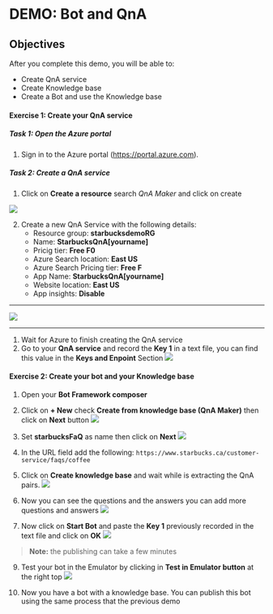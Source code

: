 # DEMO: Bot and QnA

## Objectives

After you complete this demo, you will be able to:
- Create QnA service
- Create Knowledge base
- Create a Bot and use the Knowledge base

#### Exercise 1: Create your QnA service

##### Task 1: Open the Azure portal

1.  Sign in to the Azure portal (<https://portal.azure.com>).

##### Task 2: Create a QnA service

1. Click on **Create a resource** search *QnA Maker* and click on create

![](images/1.jpg)

2. Create a new QnA Service with the following details:
   - Resource group: **starbucksdemoRG**
   - Name: **StarbucksQnA[yourname]**
   - Pricig tier: **Free F0**
   - Azure Search location: **East US**
   - Azure Search Pricing tier: **Free F**
   - App Name: **StarbucksQnA[yourname]**
   - Website location: **East US**
   - App insights: **Disable**

---

![](images/2.jpg)

---

1. Wait for Azure to finish creating the QnA service
2. Go to your **QnA service** and record the **Key 1** in a text file, you can find this value in the **Keys and Enpoint** Section
    ![](images/3.jpg)

#### Exercise 2: Create your bot and your Knowledge base

1. Open your **Bot Framework composer**
2. Click on **+ New** check **Create from knowledge base (QnA Maker)** then click on **Next** button
   ![](images/4.jpg)

4. Set **starbucksFaQ** as name then click on **Next**
    ![](images/5.jpg)

5. In the URL field add the following:
   ``https://www.starbucks.ca/customer-service/faqs/coffee``
6. Click on **Create knowledge base** and wait while is extracting the QnA pairs.
    ![](images/6.jpg)

7. Now you can see the questions and the answers you can add more questions and answers
    ![](images/7.jpg)

8. Now click on **Start Bot** and paste the **Key 1** previously recorded in the text file and click on **OK**
    ![](images/8.jpg)

> **Note:** the publishing can take a few minutes

9. Test your bot in the Emulator by clicking in **Test in Emulator button** at the right top
    ![](images/9.jpg)

10. Now you have a bot with a knowledge base. You can publish this bot using the same process that the previous demo